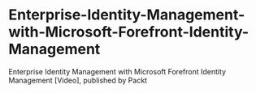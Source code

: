 # Enterprise-Identity-Management-with-Microsoft-Forefront-Identity-Management
Enterprise Identity Management with Microsoft Forefront Identity Management [Video], published by Packt
